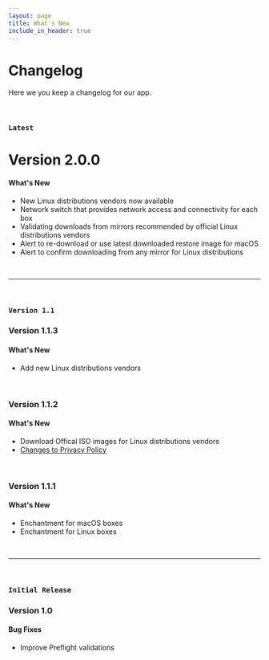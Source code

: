 ```yaml
---
layout: page
title: What's New
include_in_header: true
---
```


# Changelog
Here we you keep a changelog for our app.

<br>

### `Latest`
# **Version 2.0.0**

#### What's New
- New Linux distributions vendors now available
- Network switch that provides network access and connectivity for each box
- Validating downloads from mirrors recommended by official Linux distributions vendors
- Alert to re-download or use latest downloaded restore image for macOS
- Alert to confirm downloading from any mirror for Linux distributions


<br>

________
<br>

### `Version 1.1`

### **Version 1.1.3**

#### What's New
- Add new Linux distributions vendors

<br>

### **Version 1.1.2**

#### What's New
- Download Offical ISO images for Linux distributions vendors
- [Changes to Privacy Policy](/privacypolicy)

<br>

### **Version 1.1.1**

#### What's New
- Enchantment  for macOS boxes
- Enchantment  for Linux boxes

<br>

________
<br>

### `Initial Release`
### **Version 1.0**

#### Bug Fixes
- Improve Preflight validations

<br>
